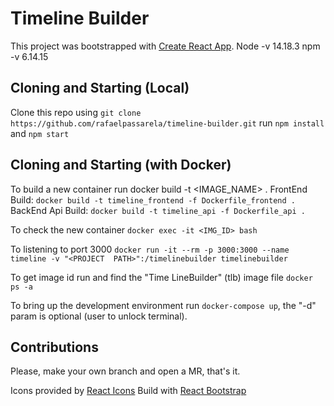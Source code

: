 
# Timeline Builder

This project was bootstrapped with [Create React App](https://github.com/facebook/create-react-app).
Node -v 14.18.3
npm -v 6.14.15

## Cloning and Starting (Local)
Clone this repo using `git clone https://github.com/rafaelpassarela/timeline-builder.git`
run `npm install`
and `npm start`

## Cloning and Starting (with Docker)
To build a new container run
docker build -t <IMAGE_NAME> .
FrontEnd Build: ```docker build -t timeline_frontend -f Dockerfile_frontend .```
BackEnd Api Build: ```docker build -t timeline_api -f Dockerfile_api .```

To check the new container
`docker exec -it <IMG_ID> bash`

To listening to port 3000
```docker run -it --rm -p 3000:3000 --name timeline -v "<PROJECT  PATH>":/timelinebuilder timelinebuilder```

To get image id run and find the "Time LineBuilder" (tlb) image file
```docker ps -a```

To bring up the development environment run ```docker-compose up```, the "-d" param is optional (user to unlock terminal).

## Contributions
Please, make your own branch and open a MR, that's it.

Icons provided by [React Icons](https://react-icons.github.io/react-icons)
Build with [React Bootstrap](https://react-bootstrap.github.io/)